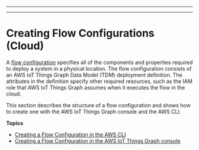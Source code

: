 --------

--------

# Creating Flow Configurations \(Cloud\)<a name="iot-tg-sysdeploy-depconfig-cloud"></a>

A [flow configuration](iot-tg-models-tdm-iot-sdc-deployconfig.html) specifies all of the components and properties required to deploy a system in a physical location\. The flow configuration consists of an AWS IoT Things Graph Data Model \(TDM\) deployment definition\. The attributes in the definition specify other required resources, such as the IAM role that AWS IoT Things Graph assumes when it executes the flow in the cloud\.

This section describes the structure of a flow configuration and shows how to create one with the AWS IoT Things Graph console and the AWS CLI\.

**Topics**
+ [Creating a Flow Configuration in the AWS CLI](iot-tg-sysdeploy-cloud-depconfig-cli.md)
+ [Creating a Flow Configuration in the AWS IoT Things Graph console](iot-tg-sysdeploy-depconfig-cloud-console.md)